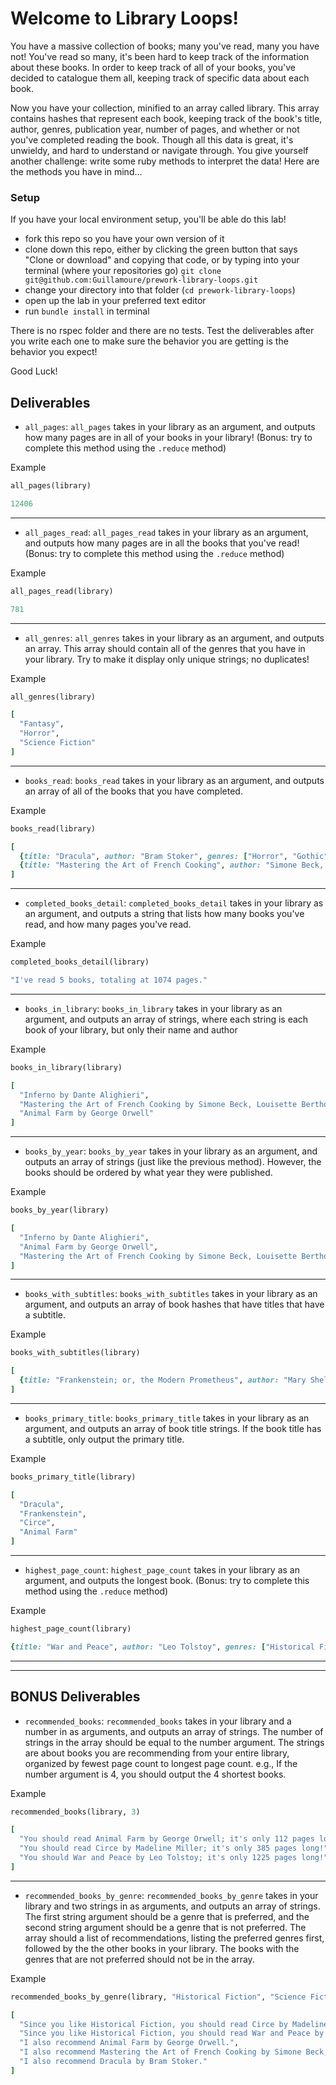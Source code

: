 # Welcome to Library Loops!

You have a massive collection of books; many you've read, many you have not! You've read so many, it's been hard to keep track of the information about these books. In order to keep track of all of your books, you've decided to catalogue them all, keeping track of specific data about each book.

Now you have your collection, minified to an array called library. This array contains hashes that represent each book, keeping track of the book's title, author, genres, publication year, number of pages, and whether or not you've completed reading the book. Though all this data is great, it's unwieldy, and hard to understand or navigate through. You give yourself another challenge: write some ruby methods to interpret the data! Here are the methods you have in mind...

### Setup
If you have your local environment setup, you'll be able do this lab!
* fork this repo so you have your own version of it
* clone down this repo, either by clicking the green button that says "Clone or download" and copying that code, or by typing into your terminal (where your repositories go) `git clone git@github.com:Guillamoure/prework-library-loops.git`
* change your directory into that folder (`cd prework-library-loops`)
* open up the lab in your preferred text editor
* run `bundle install` in terminal

There is no rspec folder and there are no tests. Test the deliverables after you write each one to make sure the behavior you are getting is the behavior you expect!

Good Luck!

## Deliverables

* `all_pages`: `all_pages` takes in your library as an argument, and outputs how many pages are in all of your books in your library! (Bonus: try to complete this method using the `.reduce` method)

Example
```ruby
all_pages(library)

12406
```
---
* `all_pages_read`: `all_pages_read` takes in your library as an argument, and outputs how many pages are in all the books that you've read! (Bonus: try to complete this method using the `.reduce` method)

Example
```ruby
all_pages_read(library)

781
```
---
* `all_genres`: `all_genres` takes in your library as an argument, and outputs an array. This array should contain all of the genres that you have in your library. Try to make it display only unique strings; no duplicates!

Example
```ruby
all_genres(library)

[
  "Fantasy",
  "Horror",
  "Science Fiction"
]
```
---
* `books_read`: `books_read` takes in your library as an argument, and outputs an array of all of the books that you have completed.

Example
```ruby
books_read(library)

[
  {title: "Dracula", author: "Bram Stoker", genres: ["Horror", "Gothic"], pages: 418, publication_year: 1897, completed: true},
  {title: "Mastering the Art of French Cooking", author: "Simone Beck, Louisette Bertholie, Julia Child", genres: ["Cooking", "Non-Fiction"], pages: 726, publication_year: 1961, completed: true}
]
```
---
* `completed_books_detail`: `completed_books_detail` takes in your library as an argument, and outputs a string that lists how many books you've read, and how many pages you've read.

Example
```ruby
completed_books_detail(library)

"I've read 5 books, totaling at 1074 pages."
```
---
* `books_in_library`: `books_in_library` takes in your library as an argument, and outputs an array of strings, where each string is each book of your library, but only their name and author

Example
```ruby
books_in_library(library)

[
  "Inferno by Dante Alighieri",
  "Mastering the Art of French Cooking by Simone Beck, Louisette Bertholie, Julia Child",
  "Animal Farm by George Orwell"
]
```
---
* `books_by_year`: `books_by_year` takes in your library as an argument, and outputs an array of strings (just like the previous method). However, the books should be ordered by what year they were published.

Example
```ruby
books_by_year(library)

[
  "Inferno by Dante Alighieri",
  "Animal Farm by George Orwell",
  "Mastering the Art of French Cooking by Simone Beck, Louisette Bertholie, Julia Child"
]
```
---
* `books_with_subtitles`: `books_with_subtitles` takes in your library as an argument, and outputs an array of book hashes that have titles that have a subtitle.

Example
```ruby
books_with_subtitles(library)

[
  {title: "Frankenstein; or, the Modern Prometheus", author: "Mary Shelley", genres: ["Gothic", "Horror", "Science Fiction"], pages: 280, publication_year: 1818, completed: true}
]
```
---
* `books_primary_title`: `books_primary_title` takes in your library as an argument, and outputs an array of book title strings. If the book title has a subtitle, only output the primary title.

Example
```ruby
books_primary_title(library)

[
  "Dracula",
  "Frankenstein",
  "Circe",
  "Animal Farm"
]
```
---
* `highest_page_count`: `highest_page_count` takes in your library as an argument, and outputs the longest book. (Bonus: try to complete this method using the `.reduce` method)

Example
```ruby
highest_page_count(library)

{title: "War and Peace", author: "Leo Tolstoy", genres: ["Historical Fiction"], pages: 1225, publication_year: 1869, completed: false}
```
---
---
## BONUS Deliverables

* `recommended_books`: `recommended_books` takes in your library and a number in as arguments, and outputs an array of strings. The number of strings in the array should be equal to the number argument. The strings are about books you are recommending from your entire library, organized by fewest page count to longest page count. e.g., If the number argument is 4, you should output the 4 shortest books.

Example
```ruby
recommended_books(library, 3)

[
  "You should read Animal Farm by George Orwell; it's only 112 pages long!",
  "You should read Circe by Madeline Miller; it's only 385 pages long!",
  "You should War and Peace by Leo Tolstoy; it's only 1225 pages long!"
]
```
---
* `recommended_books_by_genre`: `recommended_books_by_genre` takes in your library and two strings in as arguments, and outputs an array of strings. The first string argument should be a genre that is preferred, and the second string argument should be a genre that is not preferred. The array should a list of recommendations, listing the preferred genres first, followed by the the other books in your library. The books with the genres that are not preferred should not be in the array.

Example
```ruby
recommended_books_by_genre(library, "Historical Fiction", "Science Fiction")

[
  "Since you like Historical Fiction, you should read Circe by Madeline Miller!",
  "Since you like Historical Fiction, you should read War and Peace by Leo Tolstoy!",
  "I also recommend Animal Farm by George Orwell.",
  "I also recommend Mastering the Art of French Cooking by Simone Beck, Louisette Bertholie, Julia Child.",
  "I also recommend Dracula by Bram Stoker."
]
```
